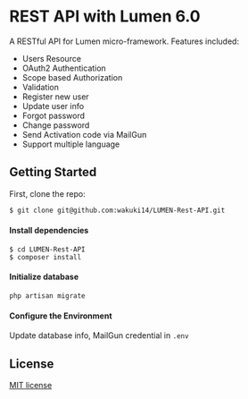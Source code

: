 
# REST API with Lumen 6.0

A RESTful API for Lumen micro-framework. Features included:

- Users Resource
- OAuth2 Authentication
- Scope based Authorization
- Validation
- Register new user
- Update user info
- Forgot password
- Change password
- Send Activation code via MailGun
- Support multiple language

## Getting Started
First, clone the repo:
```bash
$ git clone git@github.com:wakuki14/LUMEN-Rest-API.git
```

#### Install dependencies
```
$ cd LUMEN-Rest-API
$ composer install
```
#### Initialize database
```
php artisan migrate
```

#### Configure the Environment
Update database info, MailGun credential in `.env`


## License

 [MIT license](http://opensource.org/licenses/MIT)
